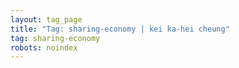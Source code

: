 ```yaml
---
layout: tag_page
title: "Tag: sharing-economy | kei ka-hei cheung"
tag: sharing-economy
robots: noindex
---
```

